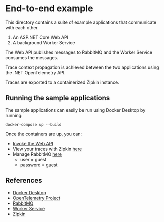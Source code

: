 # End-to-end example

This directory contains a suite of example applications that communicate with
each other.

1. An ASP.NET Core Web API
2. A background Worker Service

The Web API publishes messages to RabbitMQ and the Worker Service consumes
the messages.

Trace context propagation is achieved between the two applications using the
.NET OpenTelemetry API.

Traces are exported to a containerized Zipkin instance.

## Running the sample applications

The sample applications can easily be run using Docker Desktop by running:

```shell
docker-compose up --build
```

Once the containers are up, you can:

* [Invoke the Web API](http://localhost:5000/RabbitMq)
* View your traces with Zipkin [here](http://localhost:9411/zipkin)
* Manage RabbitMQ [here](http://localhost:15672/)
  * user = guest
  * password = guest

## References

* [Docker Desktop](https://www.docker.com/products/docker-desktop)
* [OpenTelemetry Project](https://opentelemetry.io/)
* [RabbitMQ](https://www.rabbitmq.com/)
* [Worker Service](https://docs.microsoft.com/en-us/azure/azure-monitor/app/worker-service)
* [Zipkin](https://zipkin.io)
